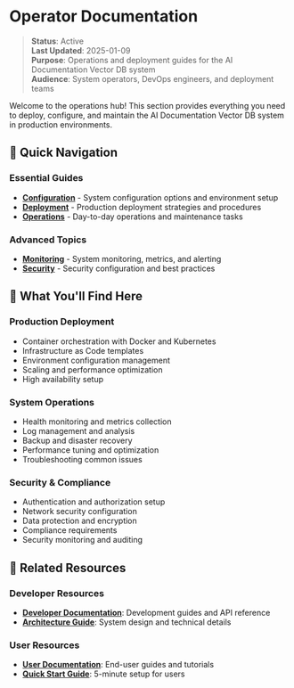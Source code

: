 # Operator Documentation

> **Status**: Active  
> **Last Updated**: 2025-01-09  
> **Purpose**: Operations and deployment guides for the AI Documentation Vector DB system  
> **Audience**: System operators, DevOps engineers, and deployment teams

Welcome to the operations hub! This section provides everything you need to deploy,
configure, and maintain the AI Documentation Vector DB system in production environments.

## 🚀 Quick Navigation

### Essential Guides

- **[Configuration](./configuration.md)** - System configuration options and environment setup
- **[Deployment](./deployment.md)** - Production deployment strategies and procedures
- **[Operations](./operations.md)** - Day-to-day operations and maintenance tasks

### Advanced Topics

- **[Monitoring](./monitoring.md)** - System monitoring, metrics, and alerting
- **[Security](./security.md)** - Security configuration and best practices

## 🎯 What You'll Find Here

### Production Deployment

- Container orchestration with Docker and Kubernetes
- Infrastructure as Code templates
- Environment configuration management
- Scaling and performance optimization
- High availability setup

### System Operations

- Health monitoring and metrics collection
- Log management and analysis
- Backup and disaster recovery
- Performance tuning and optimization
- Troubleshooting common issues

### Security & Compliance

- Authentication and authorization setup
- Network security configuration
- Data protection and encryption
- Compliance requirements
- Security monitoring and auditing

## 🔗 Related Resources

### Developer Resources

- **[Developer Documentation](../developers/README.md)**: Development guides and API reference
- **[Architecture Guide](../developers/architecture.md)**: System design and technical details

### User Resources

- **[User Documentation](../users/README.md)**: End-user guides and tutorials
- **[Quick Start Guide](../users/quick-start.md)**: 5-minute setup for users
